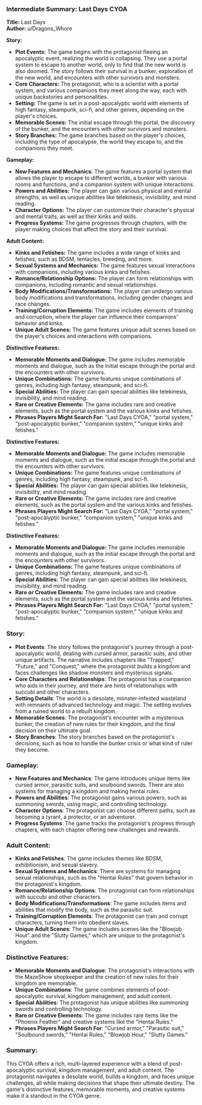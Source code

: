 ### Intermediate Summary: Last Days CYOA

**Title:** Last Days  
**Author:** u/Dragons_Whore  

**Story:**  
- **Plot Events:** The game begins with the protagonist fleeing an apocalyptic event, realizing the world is collapsing. They use a portal system to escape to another world, only to find that the new world is also doomed. The story follows their survival in a bunker, exploration of the new world, and encounters with other survivors and monsters.  
- **Core Characters:** The protagonist, who is a scientist with a portal system, and various companions they meet along the way, each with unique backstories and personalities.  
- **Setting:** The game is set in a post-apocalyptic world with elements of high fantasy, steampunk, sci-fi, and other genres, depending on the player's choices.  
- **Memorable Scenes:** The initial escape through the portal, the discovery of the bunker, and the encounters with other survivors and monsters.  
- **Story Branches:** The game branches based on the player's choices, including the type of apocalypse, the world they escape to, and the companions they meet.

**Gameplay:**  
- **New Features and Mechanics:** The game features a portal system that allows the player to escape to different worlds, a bunker with various rooms and functions, and a companion system with unique interactions.  
- **Powers and Abilities:** The player can gain various physical and mental strengths, as well as unique abilities like telekinesis, invisibility, and mind reading.  
- **Character Options:** The player can customize their character's physical and mental traits, as well as their kinks and skills.  
- **Progress Systems:** The game progresses through chapters, with the player making choices that affect the story and their survival.

**Adult Content:**  
- **Kinks and Fetishes:** The game includes a wide range of kinks and fetishes, such as BDSM, tentacles, breeding, and more.  
- **Sexual Systems and Mechanics:** The game features sexual interactions with companions, including various kinks and fetishes.  
- **Romance/Relationship Options:** The player can form relationships with companions, including romantic and sexual relationships.  
- **Body Modifications/Transformations:** The player can undergo various body modifications and transformations, including gender changes and race changes.  
- **Training/Corruption Elements:** The game includes elements of training and corruption, where the player can influence their companions' behavior and kinks.  
- **Unique Adult Scenes:** The game features unique adult scenes based on the player's choices and interactions with companions.

**Distinctive Features:**  
- **Memorable Moments and Dialogue:** The game includes memorable moments and dialogue, such as the initial escape through the portal and the encounters with other survivors.  
- **Unique Combinations:** The game features unique combinations of genres, including high fantasy, steampunk, and sci-fi.  
- **Special Abilities:** The player can gain special abilities like telekinesis, invisibility, and mind reading.  
- **Rare or Creative Elements:** The game includes rare and creative elements, such as the portal system and the various kinks and fetishes.  
- **Phrases Players Might Search For:** "Last Days CYOA," "portal system," "post-apocalyptic bunker," "companion system," "unique kinks and fetishes."

**Distinctive Features:**  
- **Memorable Moments and Dialogue:** The game includes memorable moments and dialogue, such as the initial escape through the portal and the encounters with other survivors.  
- **Unique Combinations:** The game features unique combinations of genres, including high fantasy, steampunk, and sci-fi.  
- **Special Abilities:** The player can gain special abilities like telekinesis, invisibility, and mind reading.  
- **Rare or Creative Elements:** The game includes rare and creative elements, such as the portal system and the various kinks and fetishes.  
- **Phrases Players Might Search For:** "Last Days CYOA," "portal system," "post-apocalyptic bunker," "companion system," "unique kinks and fetishes."

**Distinctive Features:**  
- **Memorable Moments and Dialogue:** The game includes memorable moments and dialogue, such as the initial escape through the portal and the encounters with other survivors.  
- **Unique Combinations:** The game features unique combinations of genres, including high fantasy, steampunk, and sci-fi.  
- **Special Abilities:** The player can gain special abilities like telekinesis, invisibility, and mind reading.  
- **Rare or Creative Elements:** The game includes rare and creative elements, such as the portal system and the various kinks and fetishes.  
- **Phrases Players Might Search For:** "Last Days CYOA," "portal system," "post-apocalyptic bunker," "companion system," "unique kinks and fetishes."

### Story:
- **Plot Events**: The story follows the protagonist's journey through a post-apocalyptic world, dealing with cursed armor, parasitic suits, and other unique artifacts. The narrative includes chapters like "Trapped," "Future," and "Conquest," where the protagonist builds a kingdom and faces challenges like shadow monsters and mysterious signals.
- **Core Characters and Relationships**: The protagonist has a companion who aids in their journey, and there are hints of relationships with succubi and other characters.
- **Setting Details**: The world is a desolate, monster-infested wasteland with remnants of advanced technology and magic. The setting evolves from a ruined world to a rebuilt kingdom.
- **Memorable Scenes**: The protagonist's encounter with a mysterious bunker, the creation of new rules for their kingdom, and the final decision on their ultimate goal.
- **Story Branches**: The story branches based on the protagonist's decisions, such as how to handle the bunker crisis or what kind of ruler they become.

### Gameplay:
- **New Features and Mechanics**: The game introduces unique items like cursed armor, parasitic suits, and soulbound swords. There are also systems for managing a kingdom and making hentai rules.
- **Powers and Abilities**: The protagonist gains various powers, such as summoning swords, using magic, and controlling technology.
- **Character Options**: The protagonist can choose different paths, such as becoming a tyrant, a protector, or an adventurer.
- **Progress Systems**: The game tracks the protagonist's progress through chapters, with each chapter offering new challenges and rewards.

### Adult Content:
- **Kinks and Fetishes**: The game includes themes like BDSM, exhibitionism, and sexual slavery.
- **Sexual Systems and Mechanics**: There are systems for managing sexual relationships, such as the "Hentai Rules" that govern behavior in the protagonist's kingdom.
- **Romance/Relationship Options**: The protagonist can form relationships with succubi and other characters.
- **Body Modifications/Transformations**: The game includes items and abilities that modify the body, such as the parasitic suit.
- **Training/Corruption Elements**: The protagonist can train and corrupt characters, turning them into obedient slaves.
- **Unique Adult Scenes**: The game includes scenes like the "Blowjob Hour" and the "Slutty Games," which are unique to the protagonist's kingdom.

### Distinctive Features:
- **Memorable Moments and Dialogue**: The protagonist's interactions with the MazeShow shopkeeper and the creation of new rules for their kingdom are memorable.
- **Unique Combinations**: The game combines elements of post-apocalyptic survival, kingdom management, and adult content.
- **Special Abilities**: The protagonist has unique abilities like summoning swords and controlling technology.
- **Rare or Creative Elements**: The game includes rare items like the "Phoenix Feather" and creative systems like the "Hentai Rules."
- **Phrases Players Might Search For**: "Cursed armor," "Parasitic suit," "Soulbound swords," "Hentai Rules," "Blowjob Hour," "Slutty Games."

### Summary:
This CYOA offers a rich, multi-layered experience with a blend of post-apocalyptic survival, kingdom management, and adult content. The protagonist navigates a desolate world, builds a kingdom, and faces unique challenges, all while making decisions that shape their ultimate destiny. The game's distinctive features, memorable moments, and creative systems make it a standout in the CYOA genre.